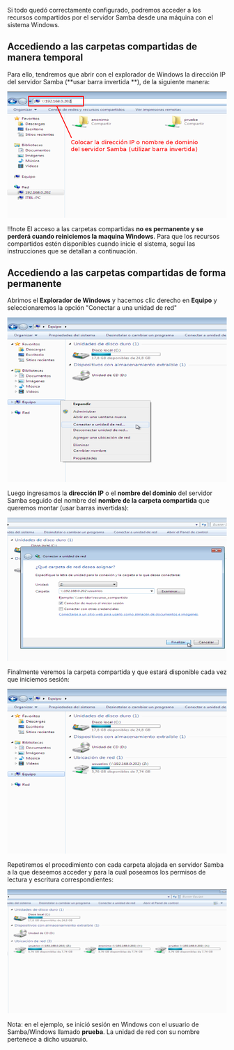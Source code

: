 Si todo quedó correctamente configurado, podremos acceder a los recursos compartidos por el servidor Samba desde una máquina con el sistema Windows.

## Accediendo a las carpetas compartidas de manera temporal

Para ello, tendremos que abrir con el explorador de Windows la dirección IP del servidor Samba (**usar barra invertida \**), de la siguiente manera: 

![Samba Windows 1](imgSamba/sambawindows1.png)

!!!note 
		El acceso a las carpetas compartidas **no es permanente y se perderá cuando reiniciemos la maquina Windows**. Para que los recursos compartidos estén disponibles cuando inicie el sistema, seguí las instrucciones que se detallan a continuación.
 
## Accediendo a las carpetas compartidas de forma permanente

Abrimos el **Explorador de Windows** y hacemos clic derecho en **Equipo** y seleccionaremos la opción "Conectar a una unidad de red" 

![Samba Windows 2](imgSamba/sambawindows2.png)

Luego ingresamos la **dirección IP** o el **nombre del dominio** del servidor Samba seguido del nombre del **nombre de la carpeta compartida** que queremos montar (usar barras invertidas):

![Samba Windows 3](imgSamba/sambawindows3.png)

Finalmente veremos la carpeta compartida y que estará disponible cada vez que iniciemos sesión:

![Samba Windows 4](imgSamba/sambawindows4.png)

Repetiremos el procedimiento con cada carpeta alojada en servidor Samba a la que deseemos acceder y para la cual poseamos los permisos de lectura y escritura correspondientes:

![Samba Windows 5](imgSamba/sambawindows5.png)

Nota: en el ejemplo, se inició sesión en Windows con el usuario de Samba/Windows llamado **prueba**. La unidad de red con su nombre pertenece a dicho usuaruio. 